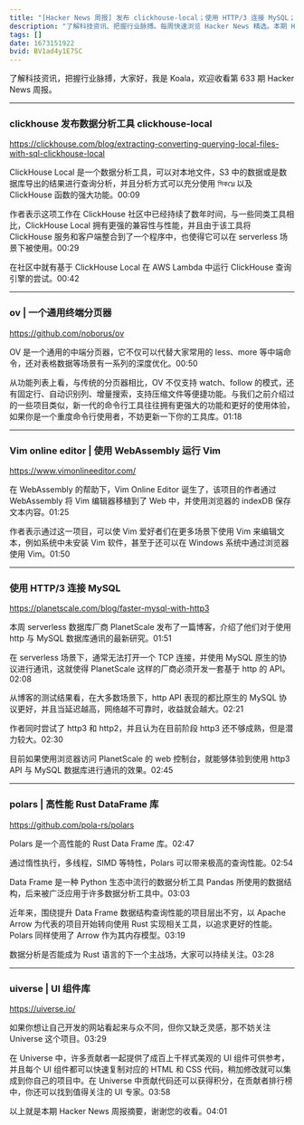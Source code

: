```yaml
---
title: "[Hacker News 周报] 发布 clickhouse-local；使用 HTTP/3 连接 MySQL；使用 WebAssembly 运行 Vim"
description: "了解科技资讯、把握行业脉搏。每周快速浏览 Hacker News 精选。本期 Hacker Newsletter 地址：https://mailchi.mp/hackernewsletter/633"
tags: []
date: 1673151922
bvid: BV1ad4y1E7SC
---
```

了解科技资讯，把握行业脉搏，大家好，我是 Koala，欢迎收看第 633 期 Hacker News 周报。

---

### clickhouse 发布数据分析工具 clickhouse-local
https://clickhouse.com/blog/extracting-converting-querying-local-files-with-sql-clickhouse-local

ClickHouse Local 是一个数据分析工具，可以对本地文件，S3 中的数据或是数据库导出的结果进行查询分析，并且分析方式可以充分使用 সিকവ 以及 ClickHouse 函数的强大功能。00:09

作者表示这项工作在 ClickHouse 社区中已经持续了数年时间，与一些同类工具相比，ClickHouse Local 拥有更强的兼容性与性能，并且由于该工具将 ClickHouse 服务和客户端整合到了一个程序中，也使得它可以在 serverless 场景下被使用。00:29

在社区中就有基于 ClickHouse Local 在 AWS Lambda 中运行 ClickHouse 查询引擎的尝试。00:42

---

### ov | 一个通用终端分页器
https://github.com/noborus/ov

OV 是一个通用的中端分页器，它不仅可以代替大家常用的 less、more 等中端命令，还对表格数据等场景有一系列的深度优化。00:50

从功能列表上看，与传统的分页器相比，OV 不仅支持 watch、follow 的模式，还有固定行、自动识别列、增量搜索，支持压缩文件等便捷功能。与我们之前介绍过的一些项目类似，新一代的命令行工具往往拥有更强大的功能和更好的使用体验，如果你是一个重度命令行使用者，不妨更新一下你的工具库。01:18

---

### Vim online editor | 使用 WebAssembly 运行 Vim
https://www.vimonlineeditor.com/

在 WebAssembly 的帮助下，Vim Online Editor 诞生了，该项目的作者通过 WebAssembly 将 Vim 编辑器移植到了 Web 中，并使用浏览器的 indexDB 保存文本内容。01:25

作者表示通过这一项目，可以使 Vim 爱好者们在更多场景下使用 Vim 来编辑文本，例如系统中未安装 Vim 软件，甚至于还可以在 Windows 系统中通过浏览器使用 Vim。01:50

---

### 使用 HTTP/3 连接 MySQL
https://planetscale.com/blog/faster-mysql-with-http3

本周 serverless 数据库厂商 PlanetScale 发布了一篇博客，介绍了他们对于使用 http 与 MySQL 数据库通讯的最新研究。01:51

在 serverless 场景下，通常无法打开一个 TCP 连接，并使用 MySQL 原生的协议进行通讯，这就使得 PlanetScale 这样的厂商必须开发一套基于 http 的 API。02:08

从博客的测试结果看，在大多数场景下，http API 表现的都比原生的 MySQL 协议更好，并且当延迟越高，网络越不可靠时，收益就会越大。02:21

作者同时尝试了 http3 和 http2，并且认为在目前阶段 http3 还不够成熟，但是潜力较大。02:30

目前如果使用浏览器访问 PlanetScale 的 web 控制台，就能够体验到使用 http3 API 与 MySQL 数据库进行通讯的效果。02:45

---

### polars | 高性能 Rust DataFrame 库
https://github.com/pola-rs/polars

Polars 是一个高性能的 Rust Data Frame 库。02:47

通过惰性执行，多线程，SIMD 等特性，Polars 可以带来极高的查询性能。02:54

Data Frame 是一种 Python 生态中流行的数据分析工具 Pandas 所使用的数据结构，后来被广泛应用于许多数据分析工具中。03:03

近年来，围绕提升 Data Frame 数据结构查询性能的项目层出不穷，以 Apache Arrow 为代表的项目开始转向使用 Rust 实现相关工具，以追求更好的性能。Polars 同样使用了 Arrow 作为其内存模型。03:19

数据分析是否能成为 Rust 语言的下一个主战场，大家可以持续关注。03:28

---

### uiverse | UI 组件库
https://uiverse.io/

如果你想让自己开发的网站看起来与众不同，但你又缺乏灵感，那不妨关注 Universe 这个项目。03:29

在 Universe 中，许多贡献者一起提供了成百上千样式美观的 UI 组件可供参考，并且每个 UI 组件都可以快速复制对应的 HTML 和 CSS 代码，稍加修改就可以集成到你自己的项目中。在 Universe 中贡献代码还可以获得积分，在贡献者排行榜中，你还可以找到值得关注的 UI 专家。03:58

以上就是本期 Hacker News 周报摘要，谢谢您的收看。04:01


